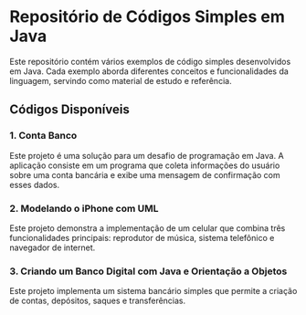 # Repositório de Códigos Simples em Java

Este repositório contém vários exemplos de código simples desenvolvidos em Java. Cada exemplo aborda diferentes conceitos e funcionalidades da linguagem, servindo como material de estudo e referência.

## Códigos Disponíveis

### 1. Conta Banco
Este projeto é uma solução para um desafio de programação em Java. A aplicação consiste em um programa que coleta informações do usuário sobre uma conta bancária e exibe uma mensagem de confirmação com esses dados.

### 2. Modelando o iPhone com UML
Este projeto demonstra a implementação de um celular que combina três funcionalidades principais: reprodutor de música, sistema telefônico e navegador de internet.

### 3. Criando um Banco Digital com Java e Orientação a Objetos
Este projeto implementa um sistema bancário simples que permite a criação de contas, depósitos, saques e transferências.



